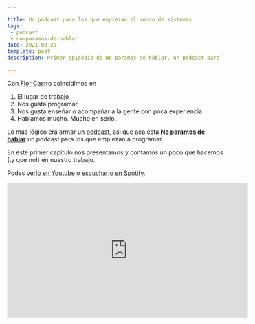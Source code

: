 ```yaml
---

title: Un podcast para los que empiezan el mundo de sistemas
tags:
 - podcast
 - no-paramos-de-hablar
date: 2021-08-20
template: post
description: Primer episodio de No paramos de hablar, un podcast para los que aprenden a programar.

---
```


Con [Flor Castro](https://twitter.com/florencia020504) coincidimos en

1. El lugar de trabajo
2. Nos gusta programar
3. Nos gusta enseñar o acompañar a la gente con poca experiencia
4. Hablamos mucho. Mucho en serio.

Lo más lógico era armar un [podcast](tag-podcast.html), asi que aca esta **[No paramos de hablar](https://www.youtube.com/channel/UCFKVoPT-WVK0rgFm0Qdy0kg)** un podcast para los que empiezan a programar.

En este primer capítulo nos presentamos y contamos un poco que hacemos (¡y que no!) en nuestro trabajo.

Podes [verlo en Youtube](https://www.youtube.com/watch?v=0Ovh45uBgbc) o [escucharlo en Spotify](https://open.spotify.com/episode/6qm2mvW2pD1X7ktl2Nin6p).

<iframe width="560" height="315" src="https://www.youtube.com/embed/0Ovh45uBgbc" title="YouTube video player" frameborder="0" allow="accelerometer; autoplay; clipboard-write; encrypted-media; gyroscope; picture-in-picture" allowfullscreen></iframe>
